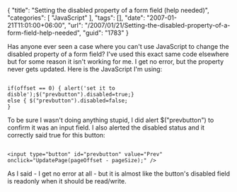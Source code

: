 {
	"title": "Setting the disabled property of a form field (help needed)",
	"categories": [
		"JavaScript"
	],
	"tags": [],
	"date": "2007-01-21T11:01:00+06:00",
	"url": "/2007/01/21/Setting-the-disabled-property-of-a-form-field-help-needed",
	"guid": "1783"
}

Has anyone ever seen a case where you can't use JavaScript to  change the disabled property of a form field? I've used this exact same code elsewhere but for some reason it isn't working for me. I get no error, but the property never gets updated. Here is the JavaScript I'm using:

<code>
if(offset == 0) { alert('set it to disble');$("prevbutton").disabled=true;}
else { $("prevbutton").disabled=false; 
}
</code>

To be sure I wasn't doing anything stupid, I did alert $("prevbutton") to confirm it was an input field. I also alerted the disabled status and it correctly said true for this button:

<code>
&lt;input type="button" id="prevbutton" value="Prev" onclick="UpdatePage(pageOffset - pageSize);" /&gt;
</code>

As I said - I get no error at all - but it is almost like the button's disabled field is readonly when it should be read/write.